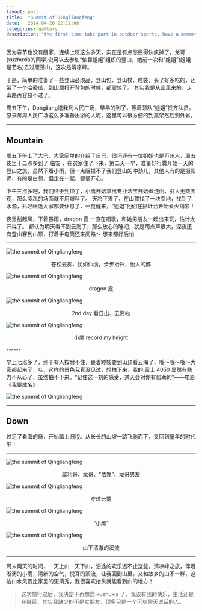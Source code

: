 ```yaml
---
layout: post
title:  "Summit of Qingliangfeng"
date:   2014-04-20 22:11:00
categories: gallery
description: "the first time take part in outdoor sports, have a memorable experience."
---
```


因为春节也没有回家，连续上班这么多天，实在是有点憋屈得快疯掉了，龙哥(xuzhuxia的同学)说可以去参加“依靠姐姐”组织的登山，她前一次和“姐姐”(姐姐是艺名)去过雁荡山，这次是清凉峰。

于是，简单的准备了一些登山必须品，登山包、登山杖、睡袋，买了好多吃的，还带了一个哈密瓜，到山顶打开背包的时候，都震惊了。
其实我是从山里来的，走山路再容易不过了。

周五下午，Dongliang送我到人民广场，早早的到了，等着领队“姐姐”找齐队员。原来每周人民广场这么多准备出游的人呢，这里可以很方便的到高架然后到外省。


------

## Mountain

周五下午上了大巴，大家简单的介绍了自己，很巧还有一位姐姐也是万州人，周五夜里十二点多到了 临安 ，在农家住了下来，第二天一早，准备好行囊开始一天的登山之旅，虽然下着小雨，但一点阻拦不了我们登山的冲劲儿，其他人有的是摄影师、有的是白领，但走在一起，都很开心。

下午三点多吧，我们终于到顶了，小鹰开始拿出专业法宝开始煮泡面，引人无数围观，那么凌乱的场面就不用爆料了。
天冷下来了，在山顶找了一块空地，找到了水源，扎好帐篷大家都要休息了，一觉醒来，“姐姐”他们在搭灶台开始煮火锅啦！

夜里刮起风，下着暴雨，dragon 霞 一直在唱歌，和她男朋友一起出来玩，估计太开森了。
都认为明天看不到云海了，那么放心的睡吧，就是雨点声很大，深夜还有登山客到山顶，打着手电筒还来问路～ 想来都好后怕

------

![the summit of Qingliangfeng]({{site.imgurl}}/qingliang/DSCF0266_zpsjsda0o7a.jpg)

<p align="center">苍松云雾，犹如仙境，步步抬升，怡人的醉</p>

![the summit of Qingliangfeng]({{site.imgurl}}/qingliang/DSCF0269_zpstpavm9wr.jpg)

<p align="center">dragon 霞</p>

![the summit of Qingliangfeng]({{site.imgurl}}/qingliang/DSCF0286_zpsorhqofck.jpg)

<p align="center">2nd day 看日出、云海啦</p>

![the summit of Qingliangfeng]({{site.imgurl}}/qingliang/DSCF0293_zpstucpccru.jpg)

<p align="center">小鹰 record my height</p>
------

早上七点多了，终于有人按耐不住，裹着睡袋要到山顶看云海了，哦～哦～哦～大家都起来了，哇，这样的景色我真没见过，想拍下来，我的 富士 4050 显然有些力不从心了，虽然拍不下来。“记住这一刻的感受，某天会对你有帮助的”——电影《我要成名》

![the summit of Qingliangfeng]({{site.url}}/images/qingliang-lg.jpg)


------

## Down

过足了看海的瘾，开始踏上归程。从长长的山坡一路飞驰而下，又回到童年的时代啦！

------

![the summit of Qingliangfeng]({{site.imgurl}}/qingliang/DSCF0313_zpsymdsxsqe.jpg)

<p align="center">犀利哥、龙哥、“依靠”、龙哥男友</p>

![the summit of Qingliangfeng]({{site.imgurl}}/qingliang/DSCF0318_zpsvj4r3lwb.jpg)

<p align="center">穿过云雾</p>

![the summit of Qingliangfeng]({{site.imgurl}}/qingliang/DSCF0333_zps5ivwpj5k.jpg)

<p align="center">“小鹰”</p>

![the summit of Qingliangfeng]({{site.imgurl}}/qingliang/DSCF0341_zpsathazsc8.jpg)

<p align="center">山下清澈的溪流</p>

------

周末两天的时间，一天上山一天下山，沿途的欢乐远不止这些，清凉峰之旅，伴着淅沥的小雨，清新的空气，悦耳的溪流，让我回到山里，又和故乡的山不一样，这边山水风景比家里的更清秀，我很喜欢抬头就能看到山的地方！


>这次旅行过后，我决定不再想念 xuzhuxia 了，我该有我的快乐，生活还是在继续，其实我缺少的不是女朋友，顶多只是一个可以聊天说话的人。